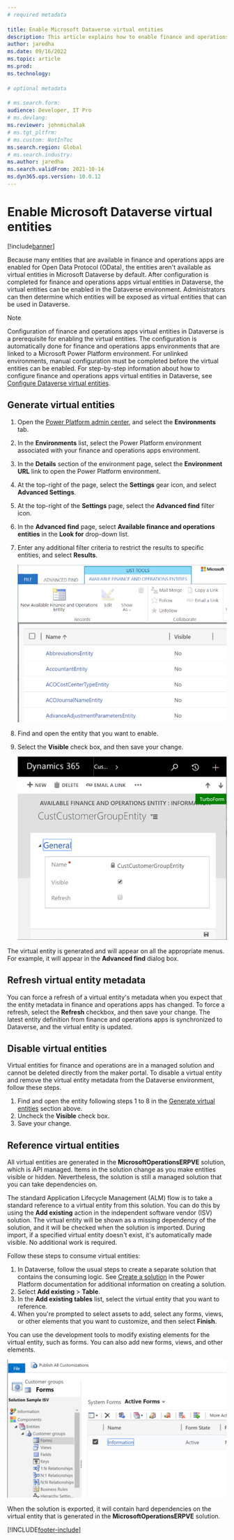 ```yaml
---
# required metadata

title: Enable Microsoft Dataverse virtual entities
description: This article explains how to enable finance and operations apps virtual entities in Microsoft Dataverse.
author: jaredha
ms.date: 09/16/2022
ms.topic: article
ms.prod:
ms.technology: 

# optional metadata

# ms.search.form:
audience: Developer, IT Pro
# ms.devlang: 
ms.reviewer: johnmichalak
# ms.tgt_pltfrm: 
# ms.custom: NotInToc
ms.search.region: Global
# ms.search.industry:
ms.author: jaredha
ms.search.validFrom: 2021-10-14
ms.dyn365.ops.version: 10.0.12
---
```


# Enable Microsoft Dataverse virtual entities

[!include[banner](../includes/banner.md)]



Because many entities that are available in finance and operations apps are enabled for Open Data Protocol (OData), the entities aren't available as virtual entities in Microsoft Dataverse by default. After configuration is completed for finance and operations apps virtual entities in Dataverse, the virtual entities can be enabled in the Dataverse environment. Administrators can then determine which entities will be exposed as virtual entities that can be used in Dataverse.

> [!NOTE]
> Configuration of finance and operations apps virtual entities in Dataverse is a prerequisite for enabling the virtual entities. The configuration is automatically done for finance and operations apps environments that are linked to a Microsoft Power Platform environment. For unlinked environments, manual configuration must be completed before the virtual entities can be enabled. For step-by-step information about how to configure finance and operations apps virtual entities in Dataverse, see [Configure Dataverse virtual entities](admin-reference.md).

## Generate virtual entities

1. Open the [Power Platform admin center](https://admin.powerplatform.microsoft.com), and select the **Environments** tab.
2. In the **Environments** list, select the Power Platform environment associated with your finance and operations apps environment.
3. In the **Details** section of the environment page, select the **Environment URL** link to open the Power Platform environment.
4. At the top-right of the page, select the **Settings** gear icon, and select **Advanced Settings**.
5. At the top-right of the **Settings** page, select the **Advanced find** filter icon.
6. In the **Advanced find** page, select **Available finance and operations entities** in the **Look for** drop-down list. 
7. Enter any additional filter criteria to restrict the results to specific entities, and select **Results**.

    ![Catalog of entities.](../media/fovecatalog.png)

8. Find and open the entity that you want to enable.
9. Select the **Visible** check box, and then save your change.

    ![Visible checkbox selected for an entity.](../media/foveenable.png)

The virtual entity is generated and will appear on all the appropriate menus. For example, it will appear in the **Advanced find** dialog box.

## Refresh virtual entity metadata

You can force a refresh of a virtual entity's metadata when you expect that the entity metadata in finance and operations apps has changed. To force a refresh, select the **Refresh** checkbox, and then save your change. The latest entity definition from finance and operations apps is synchronized to Dataverse, and the virtual entity is updated.

## Disable virtual entities

Virtual entities for finance and operations are in a managed solution and cannot be deleted directly from the maker portal. To disable a virtual entity and remove the virtual entity metadata from the Dataverse environment, follow these steps.

1. Find and open the entity following steps 1 to 8 in the [Generate virtual entities](enable-virtual-entities.md#generate-virtual-entities) section above.
1. Uncheck the **Visible** check box.
1. Save your change.

## Reference virtual entities

All virtual entities are generated in the **MicrosoftOperationsERPVE** solution, which is API managed. Items in the solution change as you make entities visible or hidden. Nevertheless, the solution is still a managed solution that you can take dependencies on. 

The standard Application Lifecycle Management (ALM) flow is to take a standard reference to a virtual entity from this solution. You can do this by using the **Add existing** action in the independent software vendor (ISV) solution. The virtual entity will be shown as a missing dependency of the solution, and it will be checked when the solution is imported. During import, if a specified virtual entity doesn't exist, it's automatically made visible. No additional work is required.

Follow these steps to consume virtual entities:

1. In Dataverse, follow the usual steps to create a separate solution that contains the consuming logic. See [Create a solution](/powerapps/maker/data-platform/create-solution) in the Power Platform documentation for additional information on creating a solution.
2. Select **Add existing** \> **Table**. 
3. In the **Add existing tables** list, select the virtual entity that you want to reference.
4. When you're prompted to select assets to add, select any forms, views, or other elements that you want to customize, and then select **Finish**.

You can use the development tools to modify existing elements for the virtual entity, such as forms. You can also add new forms, views, and other elements.

![Solution.](../media/fovesolution.png)

When the solution is exported, it will contain hard dependencies on the virtual entity that is generated in the **MicrosoftOperationsERPVE** solution.

[!INCLUDE[footer-include](../../../includes/footer-banner.md)]

